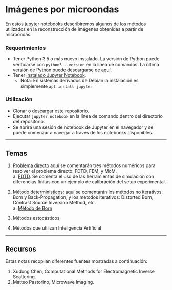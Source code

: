 # Imágenes por microondas

En estos jupyter notebooks describiremos algunos de los métodos utilizados en la reconstrucción de imágenes obtenidas a partir de microondas.

### Requerimientos

- Tener Python 3.5 o más nuevo instalado. La versión de Python puede verificarse con `python3 --version` en la línea de comandos. La última versión de Python puede descargarse de [aquí](https://www.python.org/downloads/).
- Tener [instalado Jupyter Notebook](https://jupyter.readthedocs.io/en/latest/install.html).
    - Nota: En sistemas derivados de Debian la instalación es simplemente `apt install jupyter`


### Utilización
- Clonar o descargar este repositorio.
- Ejecutar `jupyter notebook` en la línea de comando dentro del directorio del repositorio.
- Se abrirá una sesión de notebook de Jupyter en el navegador y se puede comenzar a navegar a través de los notebooks disponibles.

---

## Temas

1. [Problema directo](https://github.com/rirastorza/Intro2MI/tree/main/problema_directo) aquí se comentarán tres métodos numéricos para resolver el problema directo: FDTD, FEM, y MoM.<br>
   a. [FDTD](https://github.com/rirastorza/Intro2MI/blob/main/problema_directo/sim2.ipynb). Se comenta el uso de las herramientas de simulación con diferencias finitas con un ejemplo de calibración del setup experimental.<br>

2. [Método deterministicos:](https://github.com/rirastorza/Intro2MI/tree/main/metodos_deterministicos) aquí se comentarán los métodos no iterativos: Born y Back-Propagation, y los métodos iterativos: Distorted Born, Contrast Source Inversion Method, etc.<br>
   a. [Método de Born](https://github.com/rirastorza/Intro2MI/blob/main/metodos_deterministicos/metodo_Born.ipynb)<br>

3. Métodos estocásticos

4. Métodos que utilizan Inteligencia Artificial


---

## Recursos
Estas notas recopilan diferentes fuentes mostradas a continuación:

1. Xudong Chen, Computational Methods for Electromagnetic Inverse Scattering.
2. Matteo Pastorino, Microwave Imaging.
